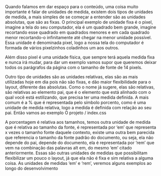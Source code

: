 ##

Quando falamos em dar espaço para o conteúdo, uma coisa muito importante é falar de unidades de medida, existem dois tipos de unidades de medida, a mais simples de se começar a entender são as unidades absolutas, que são as fixas. O principal exemplo de unidade fixa é o pixel, imagine a tela do seu computador, ela é um quadrado bem grande, imagine recortando esse quadrado em quadrados menores e em cada quadrado menor recortando-o infinitamente até chegar na menor unidade possível. Essa unidade é denominada pixel, logo a nossa tela do computador é formada de vários pixelzinhos coladinhos um aos outros.

Além disso pixel é uma unidade física, que sempre terá aquela medida fixa e nunca irá mudar, para dar um exemplo vamos supor que queremos deixar todos os parágrafos da página com o tamanho de fonte de  14 pixels.

Outro tipo de unidades são as unidades relativas, elas são as mais utilizadas hoje em dia pois não são fixas, e dão maior flexibilidade para o layout, diferente das absolutas. Como o nome já sugere, elas são relativas, são relativas ao elemento pai, que é o elemento que está alinhado com o qual você está estilizando, que precisa ter uma medida definida. A mais comum é a % que é representada pelo símbolo porcento, como é uma unidade de medida relativa, logo a medida é definida com relação ao seu pai.  Então vamos ao exemplo O projeto / index.css

A porcentagem é relativa aos tamanhos, temos outra unidade de medida que é relativa ao tamanho da fonte, é representada por ‘em’ que representa x vezes o tamanho fonte daquele contexto, existe uma outra bem parecida que referencia o tamanho da fonte padrão do documento, ou seja, ela não depende do pai, depende do documento, ela é representada por ‘rem’ que vem na combinação das palavras alt em, do mesmo ‘em’ citado anteriormente. Essas são outras unidades de medidas que possibilitam flexibilizar um pouco o layout, já que ela não é fixa e sim relativa a alguma coisa. As unidades de medidas ‘em’ e ‘rem’, veremos alguns exemplos ao longo do desenvolvimento

##